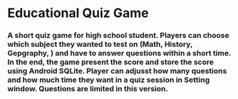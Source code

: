 # Educational Quiz Game
### A short quiz game for high school student. Players can choose which subject they wanted to test on (Math, History, Gepgraphy, ) and have to answer questions within a short time. In the end, the game present the score and store the score using Android SQLite. Player can adjusst how many questions and how much time they want in a quiz session in Setting window. Questions are limited in this version. 
